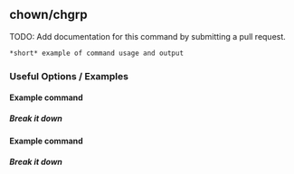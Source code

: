 ---
---

chown/chgrp
-----------
TODO: Add documentation for this command by submitting a pull request.
<!-- one line explanation would go here -->

<!-- minimal example -->
~~~ bash
*short* example of command usage and output
~~~

<!--more-->

### Useful Options / Examples

#### Example command

##### Break it down

#### Example command

##### Break it down
